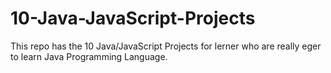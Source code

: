 # 10-Java-JavaScript-Projects
This repo has the 10 Java/JavaScript Projects for lerner who are really eger to learn Java Programming Language.
